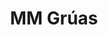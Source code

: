 ---
title: MM Grúas
members:
    - Franco Pietrantuono
description:
    es: Sitio web corporativo de MM Grúas, una empresa especializada en el transporte y asistencia de vehículos de diferentes características. El sitio está diseñado para un público hispanohablante, ya que la empresa está ubicada en Argentina.
    en: Corporative web site of MM Grúas, a company specialized in transporting vehicles of various types. The website is designed for a Spanish-speaking audience since the company is located in Argentina.
technologiesNames:
    - TypeScript
    - React
    - TailwindCSS
    - Cloudinary
webSiteUrl: https://mm-gruas.vercel.app/
repositoryUrl: https://github.com/PietrantuonoFranco/mm-gruas
img: https://res.cloudinary.com/dmfr1l3tj/image/upload/v1741417625/mm-gruas_phvh0w.webp
---